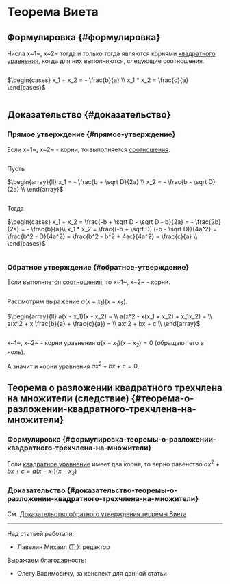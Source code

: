 # Теорема Виета

## Формулировка {#формулировка}

Числа x~1~, x~2~ тогда и только тогда являются корнями [квадратного уравнения](quadratic_equations.md#определение), когда для них выполняются, следующие соотношения.

<div style="overflow-x: auto; overflow-y: hidden" markdown="block">

$\begin{cases}
    x_1 + x_2 = - \frac{b}{a} \\
    x_1 * x_2 = \frac{c}{a}
\end{cases}$

</div>

## Доказательство {#доказательство}

### Прямое утверждение {#прямое-утверждение}

Если x~1~, x~2~ - корни, то выполняется [соотношения](#формулировка).

<div style="overflow-x: auto; overflow-y: hidden" markdown="block">

Пусть

$\begin{array}{ll}
    x_1 = - \frac{b + \sqrt D}{2a} \\
    x_2 = - \frac{b - \sqrt D}{2a} \\
\end{array}$

</div>

<div style="overflow-x: auto; overflow-y: hidden" markdown="block">

Тогда

$\begin{cases}
    x_1 + x_2 = \frac{-b + \sqrt D - \sqrt D - b}{2a} = - \frac{2b}{2a} = - \frac{b}{a}\\
    x_1 * x_2 = \frac{(-b + \sqrt D) (-b - \sqrt D)}{4a^2} = \frac{b^2 - D}{4a^2} = \frac{b^2 - b^2 + 4ac}{4a^2} = \frac{c}{a} \\
\end{cases}$

</div>

### Обратное утверждение {#обратное-утверждение}

Если выполняется [соотношения](#формулировка), то x~1~, x~2~ - корни.

<div style="overflow-x: auto; overflow-y: hidden" markdown="block">

Рассмотрим выражение $a(x - x_1)(x - x_2)$.

$\begin{array}{ll}
    a(x - x_1)(x - x_2) = \\
    a(x^2 - x(x_1 + x_2) + x_1x_2) = \\
    a(x^2 + x \frac{b}{a} + \frac{c}{a}) = \\
    ax^2 + bx + c \\
\end{array}$

</div>

x~1~, x~2~ - корни уравнения $a(x - x_1)(x - x_2) = 0$ (обращают его в ноль).

А значит и корни уравнения $ax^2 + bx + c = 0$.

## Теорема о разложении квадратного трехчлена на множители (следствие) {#теорема-о-разложении-квадратного-трехчлена-на-множители}

### Формулировка {#формулировка-теоремы-о-разложении-квадратного-трехчлена-на-множители}

Если [квадратное уравнение](quadratic_equations.md#определение) имеет два корня, то верно равенство $ax^2 + bx + c = a(x - x_1)(x - x_2)$

### Доказательство {#доказательство-теоремы-о-разложении-квадратного-трехчлена-на-множители}

См. [Доказательство обратного утверждения теоремы Виета](#обратное-утверждение)

---

Над статьей работали:

- Лавелин Михаил ([Тг](https://t.me/mikhaillav)): редактор

Выражаем благодарность:

- Олегу Вадимовичу, за конспект для данной статьи
